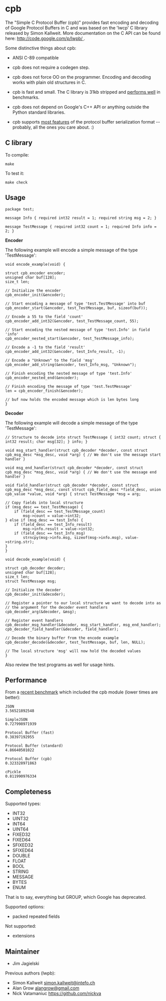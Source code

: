 cpb
====

The "Simple C Protocol Buffer (cpb)" provides fast encoding and decoding of Google Protocol Buffers in C and was based on the 'lwcp' C library released by Simon Kallweit. More documentation on the C API can be found here: [ http://code.google.com/p/lwpb/ ](http://code.google.com/p/lwpb/).

Some distinctive things about cpb:

  * ANSI C-89 compatible

  * cpb does not require a codegen step.

  * cpb does not force OO on the programmer. Encoding and decoding works with plain old structures in C.

  * cpb is fast and small. The C library is 31kb stripped and [performs well](#performance) in benchmarks.

  * cpb does not depend on Google's C++ API or anything outside the Python standard libraries.

  * cpb supports [most features](#completeness) of the protocol buffer serialization format -- probably, all the ones you care about. :)

C library
---------

To compile:

    make

To test it:

    make check

Usage
-----

```
package test;

message Info { required int32 result = 1; required string msg = 2; }

message TestMessage { required int32 count = 1; required Info info = 2; }
```

**Encoder**

The following example will encode a simple message of the type 'TestMessage':

```
void encode_example(void) {

struct cpb_encoder encoder;
unsigned char buf[128];
size_t len;

// Initialize the encoder
cpb_encoder_init(&encoder);

// Start encoding a message of type 'test.TestMessage' into buf
cpb_encoder_start(&encoder, test_TestMessage, buf, sizeof(buf));

// Encode a 55 to the field 'count'
cpb_encoder_add_int32(&encoder, test_TestMessage_count, 55);

// Start encoding the nested message of type 'test.Info' in field 'info'
cpb_encoder_nested_start(&encoder, test_TestMessage_info);

// Encode a -1 to the field 'result'
cpb_encoder_add_int32(&encoder, test_Info_result, -1);

// Encode a "Unknown" to the field 'msg'
cpb_encoder_add_string(&encoder, test_Info_msg, "Unknown");

// Finish encoding the nested message of type 'test.Info'
cpb_encoder_nested_end(&encoder);

// Finish encoding the message of type 'test.TestMessage'
len = cpb_encoder_finish(&encoder);

// buf now holds the encoded message which is len bytes long
}
```

**Decoder**

The following example will decode a simple message of the type 'TestMessage':

```
// Structure to decode into struct TestMessage { int32 count; struct { int32 result; char msg[32]; } info; }

void msg_start_handler(struct cpb_decoder *decoder, const struct cpb_msg_desc *msg_desc, void *arg) { // We don't use the message start handler }

void msg_end_handler(struct cpb_decoder *decoder, const struct cpb_msg_desc *msg_desc, void *arg) { // We don't use the message end handler }

void field_handler(struct cpb_decoder *decoder, const struct cpb_msg_desc *msg_desc, const struct cpb_field_desc *field_desc, union cpb_value *value, void *arg) { struct TestMessage *msg = arg;

// Copy fields into local structure
if (msg_desc == test_TestMessage) {
    if (field_desc == test_TestMessage_count)
        msg->count = value->int32;
} else if (msg_desc == test_Info) {
    if (field_desc == test_Info_result)
        msg->info.result = value->int32;
    if (field_desc == test_Info_msg)
        strncpy(msg->info.msg, sizeof(msg->info.msg), value->string.str);
}
}

void decode_example(void) {

struct cpb_decoder decoder;
unsigned char buf[128];
size_t len;
struct TestMessage msg;

// Initialize the decoder
cpb_decoder_init(&decoder);

// Register a pointer to our local structure we want to decode into as
// the argument for the decoder event handlers
cpb_decoder_arg(&decoder, &msg);

// Register event handlers
cpb_decoder_msg_handler(&decoder, msg_start_handler, msg_end_handler);
cpb_decoder_field_handler(&decoder, field_handler);

// Decode the binary buffer from the encode example
cpb_decoder_decode(&decoder, test_TestMessage, buf, len, NULL);

// The local structure 'msg' will now hold the decoded values
}
```

Also review the test programs as well for usage hints.

Performance
-----------

From a [recent benchmark][fastpb-benchmark] which included the cpb module (lower times are better):

    JSON
    3.56521892548

    SimpleJSON 
    0.727998971939

    Protocol Buffer (fast)
    0.38397192955

    Protocol Buffer (standard)
    4.86640501022

    Protocol Buffer (cpb)
    0.323328971863

    cPickle
    0.811990976334

[fastpb-benchmark]: https://github.com/Greplin/fast-python-pb/tree/master/benchmark


Completeness
------------

Supported types:

  * INT32
  * UINT32
  * INT64
  * UINT64
  * FIXED32
  * FIXED64
  * SFIXED32
  * SFIXED64
  * DOUBLE
  * FLOAT
  * BOOL
  * STRING
  * MESSAGE
  * BYTES
  * ENUM

That is to say, everything but GROUP, which Google has deprecated.

Supported options:

  * packed repeated fields

Not supported:

  * extensions

Maintainer
----------

  * Jim Jagielski

Previous authors (lwpb):

  * Simon Kallweit <simon.kallweit@intefo.ch>
  * Alan Grow <alangrow@gmail.com>
  * Nick Vatamaniuc <https://github.com/nickva>

